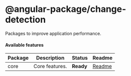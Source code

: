 # @angular-package/change-detection

Packages to improve application performance.

#### Available features

| Package | Description                | Status     | Readme      |
|---------|----------------------------|------------|-------------|
| core    | Core features.             | **Ready**  | [Readme][0] |

[0]: https://github.com/angular-package/angular-package/tree/master/packages/change-detection/packages/core#readme
